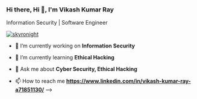 ### Hi there, Hi 👋, I'm Vikash Kumar Ray
Information Security | Software Engineer

<p align="left"> <a href="https://twitter.com/skyronight" target="blank"><img src="https://img.shields.io/twitter/follow/skyronight?logo=twitter&style=for-the-badge" alt="skyronight" /></a> </p>

- 🔭 I’m currently working on **Information Security**

- 🌱 I’m currently learning **Ethical Hacking**

- 💬 Ask me about **Cyber Security, Ethical Hacking**

- 📫 How to reach me **https://www.linkedin.com/in/vikash-kumar-ray-a71851130/**
-->
